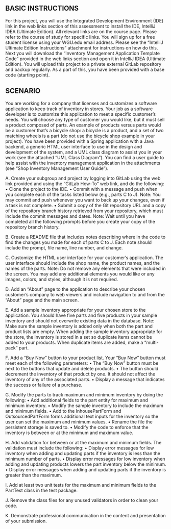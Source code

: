## BASIC INSTRUCTIONS
For this project, you will use the Integrated Development Environment (IDE) link in the web links section of this assessment to install the IDE, IntelliJ IDEA (Ultimate Edition). All relevant links are on the course page. Please refer to the course of study for specific links. You will sign up for a free student license using your WGU.edu email address. Please see the “IntelliJ Ultimate Edition Instructions” attachment for instructions on how do this. Next you will download the “Inventory Management Application Template Code” provided in the web links section and open it in IntelliJ IDEA (Ultimate Edition). You will upload this project to a private external GitLab repository and backup regularly. As a part of this, you have been provided with a base code (starting point). 

## SCENARIO 
You are working for a company that licenses and customizes a software application to keep track of inventory in stores. Your job as a software developer is to customize this application to meet a specific customer’s needs. You will choose any type of customer you would like, but it must sell a product composed of parts. An example of products versus parts would be a customer that’s a bicycle shop: a bicycle is a product, and a set of two matching wheels is a part (do not use the bicycle shop example in your project).
You have been provided with a Spring application with a Java backend, a generic HTML user interface to use in the design and development of the system, and a UML class diagram to assist you in your work (see the attached “UML Class Diagram”). You can find a user guide to help assist with the inventory management application in the attachments (see “Shop Inventory Management User Guide”).

A.  Create your subgroup and project by logging into GitLab using the web link provided and using the “GitLab How-To” web link, and do the following:
  •  Clone the project to the IDE.
  •  Commit with a message and push when you complete each of the tasks listed below (e.g., parts C to J).
  Note: You may commit and push whenever you want to back up your changes, even if a task is not complete.
  •  Submit a copy of the Git repository URL and a copy of the repository branch history retrieved from your repository, which must include the commit messages and dates.
  Note: Wait until you have completed all the following prompts before you create your copy of the repository branch history.

B.  Create a README file that includes notes describing where in the code to find the changes you made for each of parts C to J. Each note should include the prompt, file name, line number, and change.

C.  Customize the HTML user interface for your customer’s application. The user interface should include the shop name, the product names, and the names of the parts.
  Note: Do not remove any elements that were included in the screen. You may add any additional elements you would like or any images, colors, and styles, although it is not required.

D.  Add an “About” page to the application to describe your chosen customer’s company to web viewers and include navigation to and from the “About” page and the main screen.

E.  Add a sample inventory appropriate for your chosen store to the application. You should have five parts and five products in your sample inventory and should not overwrite existing data in the database.
  Note: Make sure the sample inventory is added only when both the part and product lists are empty. When adding the sample inventory appropriate for the store, the inventory is stored in a set so duplicate items cannot be added to your products. When duplicate items are added, make a “multi-pack” part.

F.  Add a “Buy Now” button to your product list. Your “Buy Now” button must meet each of the following parameters:
  •  The “Buy Now” button must be next to the buttons that update and delete products.
  • The button should decrement the inventory of that product by one. It should not affect the inventory of any of the associated parts.
  •  Display a message that indicates the success or failure of a purchase.

G.  Modify the parts to track maximum and minimum inventory by doing the following:
  •  Add additional fields to the part entity for maximum and minimum inventory.
  •  Modify the sample inventory to include the maximum and minimum fields.
  •  Add to the InhousePartForm and OutsourcedPartForm forms additional text inputs for the inventory so the user can set the maximum and minimum values.
  •  Rename the file the persistent storage is saved to.
  •  Modify the code to enforce that the inventory is between or at the minimum and maximum value.

H.  Add validation for between or at the maximum and minimum fields. The validation must include the following:
  •  Display error messages for low inventory when adding and updating parts if the inventory is less than the minimum number of parts.
  •  Display error messages for low inventory when adding and updating products lowers the part inventory below the minimum.
  •  Display error messages when adding and updating parts if the inventory is greater than the maximum.

I.  Add at least two unit tests for the maximum and minimum fields to the PartTest class in the test package.

J.  Remove the class files for any unused validators in order to clean your code.

K.  Demonstrate professional communication in the content and presentation of your submission.

